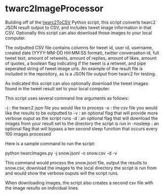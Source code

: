 # twarc2ImageProcessor

Building off of the [twarc2ToCSV](https://github.com/stuartduncan416/twarc2ToCSV) Python script, this script converts twarc2 JSON result output to CSV, and includes tweet image information in that CSV. Optionally this script can also download those images to your local computer. 

The outputted CSV file contains columns for tweet id, user id, username, created date (YYYY-MM-DD HH:MM:SS format), twitter conversation id, full tweet text, amount of retweets, amount of replies, amount of likes, amount of quotes, a boolean flag indicating if the tweet is a retweet, and pipe seperated string of tweet image urls. An example of the result file is included in the repository, as is a JSON file output from twarc2 for testing. 

As indicated this script can also optionally download the tweet images found in the tweet result set to your local computer. 

This script uses several command line arguments as follows:

-j <FILE> : the twarc2 json file you would like to process
-o <FILE> : the csv file you would like the results to be outputted to
-v : an optional flag that will provide more verbose ouput as the script runs
-d : an optional flag that will download the images from your result set to the directory the script is run in
-nosleep : an optional flag that will bypass a ten second sleep function that occurs every 100 images processed
  
Here is a sample command to run the script:
 
python twarcImages.py -j snow.jsonl -o snow.csv -d -v
  
This command would process the snow.jsonl file, output the results to snow.csv, download the images to the local directory the script is run from and would show the verbose ouputs will the script runs. 

When downloading images, the script also creates a second csv file with the image results on individual lines. 
